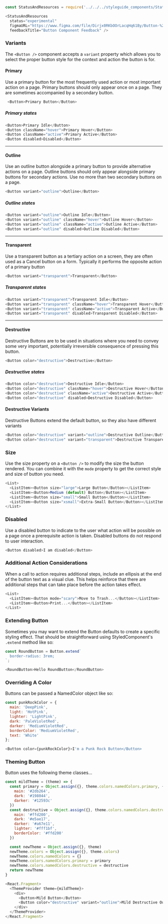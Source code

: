 ```js noeditor
const StatusAndResources = require('../../../styleguide_components/StatusAndResources').StatusAndResources;

<StatusAndResources
  status="experimental"
  figmaURL="https://www.figma.com/file/Dirjx0RKbOOrLacqHq61By/Button-%26-Links?node-id=914%3A981&viewport=1741%2C951%2C1" githubURL="https://github.com/looker/relens/tree/master/src/components/Button"
  feedbackTitle="Button Component Feedback" />
```


### Variants

The `<Button />` component accepts a `variant` property which allows you to select the proper button style for the context and action the button is for.

#### Primary

Use a primary button for the most frequently used action or most important action on a page. Primary buttons should only appear once on a page. They are sometimes accompanied by a secondary button.

```js
 <Button>Primary Button</Button>
```
##### Primary states

```js noeditor
<Button>Primary Idle</Button>
<Button className="hover">Primary Hover</Button>
<Button className="active">Primary Active</Button>
<Button disabled>Disabled</Button>
```

---

#### Outline
Use an outline button alongside a primary button to provide alternative actions on a page. Outline buttons should only appear alongside primary buttons for secondary actions. Use no more than two secondary buttons on a page.

```js
<Button variant="outline">Outline</Button>
```

##### Outline states

```js noeditor
<Button variant="outline">Outline Idle</Button>
<Button variant="outline" className="hover">Outline Hover</Button>
<Button variant="outline" className="active">Outline Active</Button>
<Button variant="outline" disabled>Outline Disabled</Button>
```

---

#### Transparent

Use a transparent button as a tertiary action on a screen, they are often used as a Cancel button on a form. Typically it performs the opposite action of a primary button

```js
<Button variant="transparent">Transparent</Button>
```

##### Transparent states

```js noeditor
<Button variant="transparent">Transparent Idle</Button>
<Button variant="transparent" className="hover">Transparent Hover</Button>
<Button variant="transparent" className="active">Transparent Active</Button>
<Button variant="transparent" disabled>Transparent Disabled</Button>
```

---

#### Destructive

Destructive Buttons are to be used in situations where you need to convey some very important, potentially irreversible consequence of pressing this button.

```js
<Button color="destructive">Destructive</Button>
```

##### Destructive states

```js noeditor
<Button color="destructive">Destructive Idle</Button>
<Button color="destructive" className="hover">Destructive Hover</Button>
<Button color="destructive" className="active">Destructive Active</Button>
<Button color="destructive" disabled>Destructive Disabled</Button>
```

#### Destructive Variants

Destructive Buttons extend the default button, so they also have different variants

```js noeditor
<Button color="destructive" variant="outline">Destructive Outline</Button>
<Button color="destructive" variant="transparent">Destructive Transparent</Button>
```

### Size

Use the size property on a `<Button />` to modify the size the button rendered. You can combine it with the `mode` property to get the correct style and size of button you need.

```js
<List>
  <ListItem><Button size="large">Large Button</Button></ListItem>
  <ListItem><Button>Medium (default) Button</Button></ListItem>
  <ListItem><Button size="small">Small Button</Button></ListItem>
  <ListItem><Button size="xsmall">Extra-Small Button</Button></ListItem>
</List>
```

### Disabled
Use a disabled button to indicate to the user what action will be possible on a page once a prerequisite action is taken. Disabled buttons do not respond to user interaction.
```js
<Button disabled>I am disabled</Button>
```

### Additional Action Considerations
When a call to action requires additional steps, include an ellipsis at the end of the button text as a visual clue. This helps reinforce that there are additional steps that can take place before the action takes effect.
```js
<List>
  <ListItem><Button mode="scary">Move to Trash...</Button></ListItem>
  <ListItem><Button>Print...</Button></ListItem>
</List>
```

### Extending Button

Sometimes you may want to extend the Button defaults to create a specific styling effect. That should be straightforward using StyledComponent's `.extend` method like so:

```js
const RoundButton = Button.extend`
  border-radius: 3rem;
`;

<RoundButton>Hello RoundButton</RoundButton>
```

### Overriding A Color

Buttons can be passed a NamedColor object like so:

```js
const punkRockColor = {
  main: 'DeepPink',
  light: 'HotPink',
  lighter: 'LightPink',
  dark: 'PaleVioletRed',
  darker: 'MediumVioletRed',
  borderColor: 'MediumVioletRed',
  text: 'White'
};

<Button color={punkRockColor}>I'm a Punk Rock Button</Button>
```

### Theming Button

Button uses the following theme classes...

```js
const mildTheme = (theme) => {
  const primary = Object.assign({}, theme.colors.namedColors.primary, {
    main: '#2db264',
    dark: '#198044',
    darker: '#12593c'
  })
  const destructive = Object.assign({}, theme.colors.namedColors.destructive, {
    main: '#ffd200',
    dark: '#e5ae17',
    darker: '#a67e11',
    lighter: '#fff1bf',
    borderColor: '#ffd200'
  })

  const newTheme = Object.assign({}, theme)
  newTheme.colors = Object.assign({}, theme.colors)
  newTheme.colors.namedColors = {}
  newTheme.colors.namedColors.primary = primary
  newTheme.colors.namedColors.destructive = destructive
  return newTheme
}

<React.Fragment>
  <ThemeProvider theme={mildTheme}>
    <div>
      <Button>Mild Button</Button>
      <Button color="destructive" variant="outline">Mild Destructive Outline Button</Button>
    </div>
  </ThemeProvider>
</React.Fragment>
```
